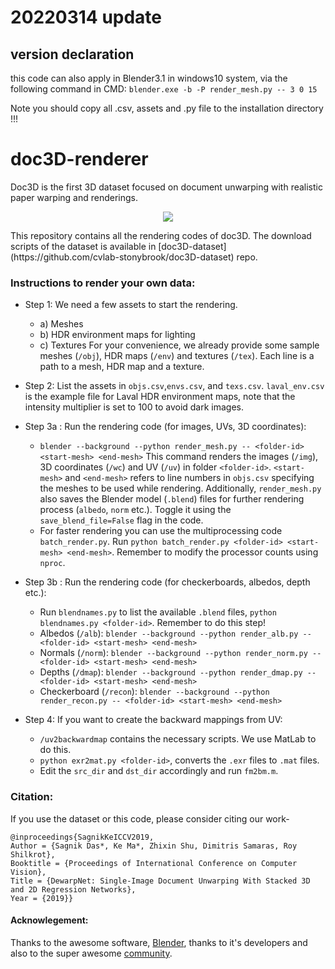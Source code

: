 # 20220314 update
## version declaration
this code can also apply in Blender3.1 in windows10 system, via the following command in CMD:
``blender.exe -b -P render_mesh.py -- 3 0 15``

Note you should copy all .csv, assets and .py file to the installation directory !!!


# doc3D-renderer
Doc3D is the first 3D dataset focused on document unwarping with realistic paper warping and renderings.
<p align="center">
  <img src="data.gif">
</p>
This repository contains all the rendering codes of doc3D. 
The download scripts of the dataset is available in [doc3D-dataset](https://github.com/cvlab-stonybrook/doc3D-dataset) repo. 

### Instructions to render your own data:
- Step 1: We need a few assets to start the rendering.
	- a) Meshes
	- b) HDR environment maps for lighting
	- c) Textures
For your convenience, we already provide some sample meshes (`/obj`), HDR maps (`/env`) and textures (`/tex`). Each line is a path to a mesh, HDR map  and a texture.

- Step 2: List the assets in `objs.csv`,`envs.csv`, and `texs.csv`. `laval_env.csv` is the example file for Laval HDR environment maps, note that the intensity multiplier is set to 100 to avoid dark images.  
- Step 3a : Run the rendering code (for images, UVs, 3D coordinates):
	- `blender --background --python render_mesh.py -- <folder-id> <start-mesh> <end-mesh>`
	This command renders the images (`/img`), 3D coordinates (`/wc`) and UV (`/uv`) in folder `<folder-id>`. `<start-mesh>` and `<end-mesh>` refers to line numbers in `objs.csv` specifying the meshes to be used while rendering.
	Additionally,  `render_mesh.py` also saves the Blender model (`.blend`) files for further rendering process (`albedo`, `norm` etc.). Toggle it using the `save_blend_file=False` flag in the code.
	- For faster rendering you can use the multiprocessing code `batch_render.py`. Run `python batch_render.py <folder-id> <start-mesh> <end-mesh>`. Remember to modify the processor counts using `nproc`.
- Step 3b : Run the rendering code (for checkerboards, albedos, depth etc.):
	- Run `blendnames.py` to list the available `.blend` files, `python blendnames.py <folder-id>`. Remember to do this step!
	- Albedos (`/alb`): `blender --background --python render_alb.py -- <folder-id> <start-mesh> <end-mesh>`
	- Normals (`/norm`): `blender --background --python render_norm.py -- <folder-id> <start-mesh> <end-mesh>`
	- Depths (`/dmap`): `blender --background --python render_dmap.py -- <folder-id> <start-mesh> <end-mesh>`
	- Checkerboard (`/recon`): `blender --background --python render_recon.py -- <folder-id> <start-mesh> <end-mesh>`
- Step 4: If you want to create the backward mappings from UV:
	- `/uv2backwardmap` contains the necessary scripts. We use MatLab to do this.
	- `python exr2mat.py <folder-id>`, converts the `.exr` files to `.mat` files.
	- Edit the `src_dir` and `dst_dir` accordingly and run `fm2bm.m`. 

### Citation:
If you use the dataset or this code, please consider citing our work-
```
@inproceedings{SagnikKeICCV2019, 
Author = {Sagnik Das*, Ke Ma*, Zhixin Shu, Dimitris Samaras, Roy Shilkrot}, 
Booktitle = {Proceedings of International Conference on Computer Vision}, 
Title = {DewarpNet: Single-Image Document Unwarping With Stacked 3D and 2D Regression Networks}, 
Year = {2019}}   
```
#### Acknowlegement: 
Thanks to the awesome software, [Blender](https://www.blender.org/), thanks to it's developers and also to the super awesome [community](https://blender.stackexchange.com/).

